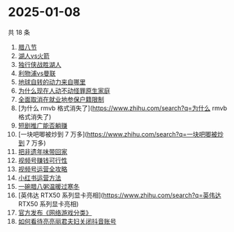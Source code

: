 # 2025-01-08

共 18 条

<!-- BEGIN ZHIHUSEARCH -->
<!-- 最后更新时间 Wed Jan 08 2025 21:19:20 GMT+0800 (China Standard Time) -->
1. [腊八节](https://www.zhihu.com/search?q=腊八节)
1. [湖人vs火箭](https://www.zhihu.com/search?q=湖人vs火箭)
1. [独行侠战胜湖人](https://www.zhihu.com/search?q=独行侠战胜湖人)
1. [利物浦vs曼联](https://www.zhihu.com/search?q=利物浦vs曼联)
1. [地球自转的动力来自哪里](https://www.zhihu.com/search?q=地球自转的动力来自哪里)
1. [为什么现在人动不动怪罪原生家庭](https://www.zhihu.com/search?q=为什么现在人动不动怪罪原生家庭)
1. [全面取消在就业地参保户籍限制](https://www.zhihu.com/search?q=全面取消在就业地参保户籍限制)
1. [为什么 rmvb 格式消失了](https://www.zhihu.com/search?q=为什么 rmvb 格式消失了)
1. [短剧推广能否躺赚](https://www.zhihu.com/search?q=短剧推广能否躺赚)
1. [一块吧唧被炒到 7 万多](https://www.zhihu.com/search?q=一块吧唧被炒到 7 万多)
1. [把非遗年味带回家](https://www.zhihu.com/search?q=把非遗年味带回家)
1. [视频号赚钱可行性](https://www.zhihu.com/search?q=视频号赚钱可行性)
1. [视频号运营全攻略](https://www.zhihu.com/search?q=视频号运营全攻略)
1. [小红书运营方法](https://www.zhihu.com/search?q=小红书运营方法)
1. [一碗腊八粥温暖过寒冬](https://www.zhihu.com/search?q=一碗腊八粥温暖过寒冬)
1. [英伟达 RTX50 系列显卡亮相](https://www.zhihu.com/search?q=英伟达 RTX50 系列显卡亮相)
1. [官方发布《网络游戏分类》](https://www.zhihu.com/search?q=官方发布《网络游戏分类》)
1. [如何看待亮亮丽君夫妇关闭抖音账号](https://www.zhihu.com/search?q=如何看待亮亮丽君夫妇关闭抖音账号)
<!-- END ZHIHUSEARCH -->
